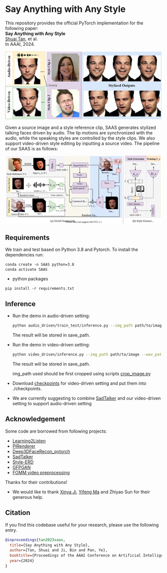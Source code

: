 # Say Anything with Any Style

This repository provides the official PyTorch implementation for the following paper:<br>
**Say Anything with Any Style**<br>
[Shuai Tan](https://scholar.google.com.hk/citations?user=9KjKwDwAAAAJ&hl=zh-CN), et al.<br>
In AAAI, 2024.<br>

![visualization](demo/teaser.jpg)

Given a source image and a style reference clip, SAAS generates stylized talking faces driven by audio. The lip motions are synchronized with the audio, while the speaking styles are controlled by the style clips. We also support video-driven style editing by inputting a source video. The pipeline of our SAAS is as follows:

![visualization](demo/pipeline.svg)

## Requirements
We train and test based on Python 3.8 and Pytorch. To install the dependencies run:
```
conda create -n SAAS python=3.8
conda activate SAAS
```

- python packages
```
pip install -r requirements.txt
```

## Inference

- Run the demo in audio-driven setting:
    ```bash
    python audio_driven/train_test/inference.py --img_path path/to/image --wav_path path/to/audio --img_3DMM_path path/to/img_3DMM --style_path path/to/style --save_path path/to/save
    ```
  The result will be stored in save_path.

- Run the demo in video-driven setting:
    ```bash
    python video_driven/inference.py --img_path path/to/image --wav_path path/to/audio --video_3DMM_path path/to/video_3DMM --style_path path/to/style --save_path path/to/save
    ```
  The result will be stored in save_path.

  img_path used should be first cropped using scripts [crop_image.py](data_preprocess/crop_image.py)

- Download [checkpoints](https://drive.google.com/file/d/1bZYQZF1Ftm_BDWvq899KY2MolSXktHYl/view?usp=drive_link) for video-driven setting and put them into ./checkpoints.
- We are currently suggesting to combine [SadTalker](https://github.com/OpenTalker/SadTalker) and our video-driven setting to support audio-driven setting
## Acknowledgement
Some code are borrowed from following projects:
* [Learning2Listen](https://github.com/evonneng/learning2listen)
* [PIRenderer](https://github.com/RenYurui/PIRender)
* [Deep3DFaceRecon_pytorch](https://github.com/sicxu/Deep3DFaceRecon_pytorch)
* [SadTalker](https://github.com/OpenTalker/SadTalker)
* [Style-ERD](https://github.com/tianxintao/Online-Motion-Style-Transfer)
* [GFPGAN](https://github.com/TencentARC/GFPGAN)
* [FOMM video preprocessing](https://github.com/AliaksandrSiarohin/video-preprocessing)

Thanks for their contributions!

* We would like to thank [Xinya Ji](https://scholar.google.com.hk/citations?user=sy_WtmcAAAAJ&hl=zh-CN&oi=ao), [Yifeng Ma](https://scholar.google.com.hk/citations?user=0SxgRqoAAAAJ&hl=zh-CN&oi=ao) and Zhiyao Sun for their generous help.

## Citation
If you find this codebase useful for your research, please use the following entry.
```BibTeX
@inproceedings{tan2023saas,
  title={Say Anything with Any Style},
  author={Tan, Shuai and Ji, Bin and Pan, Ye},
  booktitle={Proceedings of the AAAI Conference on Artificial Intelligence},
  year={2024}
}
```